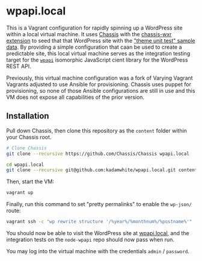 # wpapi.local

This is a Vagrant configuration for rapidly spinning up a WordPress site within a local virtual machine. It uses [Chassis](http://docs.chassis.io/en/) with the [chassis-wxr extension](https://github.com/kadamwhite/chassis-wxr) to seed that that WordPress site with the ["theme unit test" sample data](https://codex.wordpress.org/Theme_Unit_Test?utm_source=twitterfeed). By providing a simple configuration that caan be used to create a predictable site, this local virtual machine serves as the integration testing target for the [`wpapi`](https://github.com/wp-api/node-wpapi) isomorphic JavaScript cient library for the WordPress REST API.

Previously, this virtual machine configuration was a fork of Varying Vagrant Vagrants adjusted to use Ansible for provisioning. Chassis uses puppet for provisioning, so none of those Ansible configurations are still in use and this VM does not expose all capabilities of the prior version.

## Installation

Pull down Chassis, then clone this repository as the `content` folder within your Chassis root.

```bash
# Clone Chassis
git clone --recursive https://github.com/Chassis/Chassis wpapi.local

cd wpapi.local
git clone --recursive git@github.com:kadamwhite/wpapi.local.git content
```

Then, start the VM:

```bash
vagrant up
```

Finally, run this command to set "pretty permalinks" to enable the `wp-json/` route:

```bash
vagrant ssh -c "wp rewrite structure '/%year%/%monthnum%/%postname%'"
```

You should now be able to visit the WordPress site at [wpapi.local](http://wpapi.local), and the integration tests on the `node-wpapi` repo should now pass when run.

You may log into the virtual machine with the credentials `admin` / `password`.
